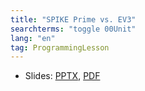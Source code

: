 ```yaml
---
title: "SPIKE Prime vs. EV3"
searchterms: "toggle 00Unit"
lang: "en"
tag: ProgrammingLesson
---
```

 <ul>
 <li class="ng-binding">Slides:
 <a href="ProgrammingLessons/SPIKEPrimevsEV3.pptx">PPTX</a>,
 <a href="ProgrammingLessons/SPIKEPrimevsEV3.pdf">PDF</a>
 </li>
 </ul>
